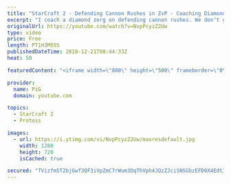 ```yaml
---
title: "StarCraft 2 - Defending Cannon Rushes in ZvP - Coaching Diamond 1"
excerpt: "I coach a diamond zerg on defending cannon rushes. We don’t get to cover every variation but talk through many of the key details  -- Watch live at https://www.twitch.tv/x5_pig"
originalUrl: https://youtube.com/watch?v=NvpPcyzZ2Uw
type: video
price: Free
length: PT1H3M55S
publishedDateTime: 2018-12-21T08:44:33Z
heat: 50

featuredContent: "<iframe width=\"800\" height=\"500\" frameborder=\"0\" src=\"https://www.youtube.com/embed/NvpPcyzZ2Uw\" allow=\"accelerometer; autoplay; encrypted-media; gyroscope; picture-in-picture\" allowfullscreen></iframe>"

provider:
  name: PiG
  domain: youtube.com

topics:
  - StarCraft 2
  - Protoss

images:
  - url: https://i.ytimg.com/vi/NvpPcyzZ2Uw/maxresdefault.jpg
    width: 1280
    height: 720
    isCached: true

secured: "TVizfm5T2bjGwf3QF3iVpZmC7rWum3DqThVph4JQzZJciSNSGbzEFD0X4EdtIWdGuLdrmRIfuWi9MmAu/9biNgJCUuC25Jrr+nIcAssncmXev6j0qaQEwqmJLRzNXxA7pQ/BqH7fSY7WV8ToRKYr07csgRUdgZDTKD4S9Mvgv1ekTjltmayUXA5OfjTVAjfdZ54/dRdzK/zLam1nxccVKOLuFmrkPXo+e18CoSOZUTzuBeZWafybkRL+ossBFD/V78+H4h8mdGD1GWHhR2odKJ0Phj16XHlOx8M6sv6sIucZLYy4oV4kvB4t3ttRgH+7HVx6+H5etbncZMOQ27/JuKUdsTvpe7SOXiRrmH1RJmYuhg1H0tPYZKYc3VbjCfiaHJOMp3RCYUV8FbUQIZkqdrKzgjlO46wMYnPD4Q82ou0=;0udjjLV5tZaKYdrlEh3Baw=="
---
```


